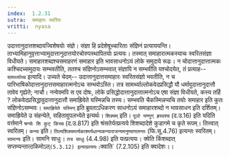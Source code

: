 ```yaml
---
index:  1.2.31
sutra:  समाहारः स्वरितः
vritti:  nyasa
---
```


उदात्तानुदात्तशब्दावज्विशेषयोः संज्ञे। संज्ञा हि प्रदेशेषूच्चारिताः
संज्ञिनं प्रत्याययन्ति। ताभ्यामिहानुवृत्ताभ्यामुदात्तानुदात्तयोरचोरुपस्थापितयोः प्रत्ययः। तस्मात् समाहारात्मकस्याचः स्वरितसंज्ञा विधीयते। समाहारशब्दश्चसमाहरणं समाहार इति भावसाधनोऽयं लोके समुदाये रूढः। न चोदात्तानुदात्तात्मकः कश्चिदच्समुदायः सम्भवतीति, ततश्च संज्ञिनोऽसम्भवात् संज्ञापि न सम्भवीति यश्चोदयेत्, तं प्रत्याह-- `सामर्थ्याच्च` इत्यादि। उच्यते चेदम्-- उदात्तानुदात्तसमाहारः स्वरितसंज्ञो भवतीति, न च पारिभाषिकोदात्तानुदात्तसमाहारत्मनोऽचः सम्भवोऽस्ति। तत्र सामर्थ्याल्लोकवेदप्रसिद्धौ यौ धर्मावुदात्तानुदात्तौ तावेव गृह्येते; नाचौ। नन्वेवमपि स एव दोषः, लोके प्रसिद्धोदात्तानुदात्तात्मनोऽच एषा संज्ञा विधीयते, कस्य तर्हि ? लोकवेदप्रसिद्धावुदात्तानुदात्तौ समाह्रियेते यस्मिन्नचि तस्य। सम्भवति चैकस्मिन्नप्यचि
तयोः समाहार इति कुतः संज्ञिनोऽसम्भवः। `समाह्रियेते यस्मिन्` इति ब्रुवताऽधिकरण
साधनोऽयं समाहारशब्दो न भावसाधन इति दर्शितम्। समाह्रियेते उ संहन्येते, सहितावुपलभ्येते इत्यर्थः। `शिक्यम्` इति। `पूञो यण्णुग् ह्रस्वश्च` (द.उ.16) इति यदिति
वर्त्तमाने `श्रन्सेः शि कुट् किच्च` (द.उ.817) इति श्रंसतेर्यत्प्रत्यये शिशब्दादेशे कुडागमे च कृते रूपम्। तित्त्वात् स्वरितम्। `कन्या` इति। `तिल्यशिक्यमर्त्यकाश्मर्यधान्यकन्याराजन्यमनुष्याणामन्तः` (फि.सू.4.76) इत्यन्तः स्वरितम्। `सामान्यः` इति। सामनि साधुः। `तत्र साधुः` (4.4.98) इति यत्प्रत्ययः। क्वेति किंशब्दात् सप्तम्यन्तात्ठकिमोऽत्` (5.3.12) इत्यत्प्रत्ययः। `क्वाति` (7.2.105) इति क्वादेशः।।


